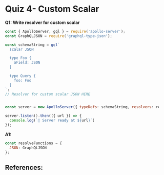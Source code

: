 # Quiz 4- Custom Scalar 




**Q1: Write resolver for custom scalar**

```js
const { ApolloServer, gql } = require('apollo-server');
const GraphQLJSON = require('graphql-type-json');

const schemaString = gql`
  scalar JSON

  type Foo {
    aField: JSON
  }

  type Query {
    foo: Foo
  }
`;
// Resolver for custom scalar JSON HERE


const server = new ApolloServer({ typeDefs: schemaString, resolvers: resolveFunctions });

server.listen().then(({ url }) => {
  console.log(`🚀 Server ready at ${url}`)
});
```

**A1:**

```js
const resolveFunctions = {
  JSON: GraphQLJSON
};
```


## References:


<!--
**Q1:**
```js
````

**A1:**

```js

```

<hr />
**Q1:**
```js
```
**A1:**
```js
```
<hr />
**Q1:**
```js
```
**A1:**
```js
```
<hr />
**Q1:**
```js
```
**A1:**
```js
```
<hr />
**Q1:**
```js
```
**A1:**
```js
```
<hr /> -->
